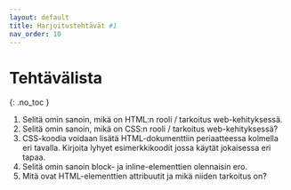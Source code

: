 ```yaml
---
layout: default
title: Harjoitustehtävät #1
nav_order: 10
---
```


# Tehtävälista
{: .no_toc }

1. Selitä omin sanoin, mikä on HTML:n rooli / tarkoitus web-kehityksessä.
2. Selitä omin sanoin, mikä on CSS:n rooli / tarkoitus web-kehityksessä?
3. CSS-koodia voidaan lisätä HTML-dokumenttiin periaatteessa kolmella eri tavalla. Kirjoita lyhyet esimerkkikoodit jossa käytät jokaisessa eri tapaa.
4. Selitä omin sanoin block- ja inline-elementtien olennaisin ero.
5. Mitä ovat HTML-elementtien attribuutit ja mikä niiden tarkoitus on?
